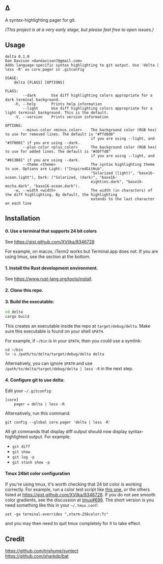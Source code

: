 ## Δ
  A syntax-highlighting pager for git.

  _(This project is at a very early stage, but please feel free to open issues.)_

## Usage
```
delta 0.1.0
Dan Davison <dandavison7@gmail.com>
Adds language-specific syntax highlighting to git output. Use 'delta | less -R' as core.pager in .gitconfig

USAGE:
    delta [FLAGS] [OPTIONS]

FLAGS:
        --dark       Use diff highlighting colors appropriate for a dark terminal background.
    -h, --help       Prints help information
        --light      Use diff highlighting colors appropriate for a light terminal background. This is the default.
    -V, --version    Prints version information

OPTIONS:
        --minus-color <minus_color>    The background color (RGB hex) to use for removed lines. The default is "#ffd0d0"
                                       if you are using --light, and "#3f0001" if you are using --dark.
        --plus-color <plus_color>      The background color (RGB hex) to use for added lines. The default is "#d0ffd0"
                                       if you are using --light, and "#013B01" if you are using --dark.
        --theme <theme>                The syntax highlighting theme to use. Options are Light: ("InspiredGitHub",
                                       "Solarized (light)", "base16-ocean.light"), Dark: ("Solarized, (dark)", "base16-
                                       eighties.dark", "base16-mocha.dark", "base16-ocean.dark").
    -w, --width <width>                The width (in characters) of the diff highlighting. By default, the highlighting
                                       extends to the last character on each line
```

## Installation

#### 0. Use a terminal that supports 24 bit colors
  See https://gist.github.com/XVilka/8346728

  For example, on macos, iTerm2 works but Terminal.app does not. If you are using tmux, see the section at the bottom.

#### 1. Install the Rust development environment.
  See https://www.rust-lang.org/tools/install.

#### 2. Clone this repo.

#### 3. Build the executable:
  ```sh
  cd delta
  cargo build
  ```
  This creates an executable inside the repo at `target/debug/delta`. Make sure this executable is found on your shell
  `$PATH`.

  For example, if `~/bin` is in your `$PATH`, then you could use a symlink:
  ```
  cd ~/bin
  ln -s /path/to/delta/target/debug/delta delta
  ```

  Alternatively, you can ignore `$PATH` and use
  `/path/to/delta/target/debug/delta | less -R` in the next step.

#### 4. Configure git to use delta:
  Edit your `~/.gitconfig`:
  ```
  [core]
      pager = delta | less -R
  ```
  Alternatively, run this command:
  ```
  git config --global core.pager 'delta | less -R'
  ```

All git commands that display diff output should now display syntax-highlighted output. For example:
  - `git diff`
  - `git show`
  - `git log -p`
  - `git stash show -p`

#### Tmux 24bit color configuration
 If you're using tmux, it's worth checking that 24 bit color is  working correctly. For example, run a color test script like [this  one](https://gist.githubusercontent.com/lifepillar/09a44b8cf0f9397465614e622979107f/raw/24-bit-color.sh),  or the others listed at https://gist.github.com/XVilka/8346728. If  you do not see smooth color gradients, see the discussion at  [tmux#696](https://github.com/tmux/tmux/issues/696). The short  version is you need something like this in your `~/.tmux.conf`:
 ```
 set -ga terminal-overrides ",xterm-256color:Tc"
 ```
 and you may then  need to quit tmux completely for it to take effect.

## Credit
  https://github.com/trishume/syntect<br>
  https://github.com/sharkdp/bat
